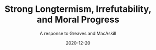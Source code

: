 ---
layout: writing
title: Strong Longtermism, Irrefutability, and Moral Progress
external_only: True
subtitle: A response to Greaves and MacAskill
date: "2020-12-20" 
external_link: https://forum.effectivealtruism.org/posts/2NJszbnBTwibfdpo7/strong-longtermism-irrefutability-and-moral-progress
external_source: EA Forum
status: published
---